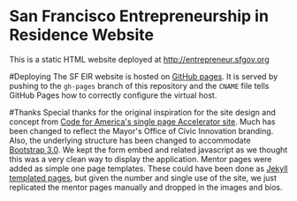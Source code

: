 San Francisco Entrepreneurship in Residence Website
=====
This is a static HTML website deployed at http://entrepreneur.sfgov.org

#Deploying
The SF EIR website is hosted on [GitHub pages](http://pages.github.com/).  It is served by pushing to the `gh-pages` branch of this repository and the `CNAME` file tells GitHub Pages how to correctly configure the virtual host.

#Thanks
Special thanks for the original inspiration for the site design and concept from [Code for America's single page Accelerator site](https://github.com/codeforamerica/CfA_Accelerator).  Much has been changed to reflect the Mayor's Office of Civic Innovation branding.  Also, the underlying structure has been changed to accommodate [Bootstrap 3.0](https://github.com/twbs/bootstrap).  We kept the form embed and related javascript as we thought this was a very clean way to display the application.  Mentor pages were added as simple one page templates.  These could have been done as [Jekyll templated pages](http://jekyllrb.com/docs/templates/), but given the number and single use of the site, we just replicated the mentor pages manually and dropped in the images and bios.
